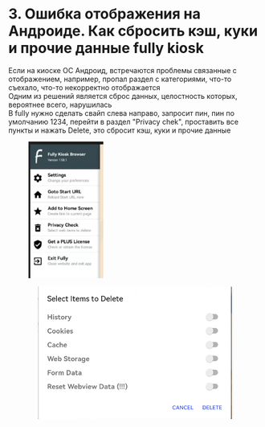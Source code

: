 # 3. Ошибка отображения на Андроиде. Как сбросить кэш, куки и прочие данные fully kiosk

Если на киоске ОС Андроид, встречаются проблемы связанные с отображением, например, пропал раздел с категориями, что-то съехало, что-то некорректно отображается\
Одним из решений является сброс данных, целостность которых, вероятнее всего, нарушилась\
В fully нужно сделать свайп слева направо, запросит пин, пин по умолчанию 1234, перейти в раздел "Privacy chek", проставить все пункты и нажать Delete, это сбросит кэш, куки и прочие данные

<figure><img src="../.gitbook/assets/image (1) (1) (1).png" alt="" width="149"><figcaption></figcaption></figure>



<p align="center"><img src="../.gitbook/assets/Снимок.PNG" alt="" data-size="original"></p>

